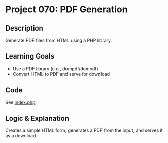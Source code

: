 # Project 070: PDF Generation

## Description
Generate PDF files from HTML using a PHP library.

## Learning Goals
- Use a PDF library (e.g., dompdf/dompdf)
- Convert HTML to PDF and serve for download

## Code
See [index.php](index.php)

## Logic & Explanation
Creates a simple HTML form, generates a PDF from the input, and serves it as a download.
